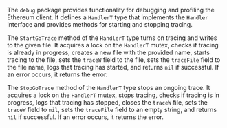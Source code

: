 The `debug` package provides functionality for debugging and profiling the Ethereum client. It defines a `HandlerT` type that implements the `Handler` interface and provides methods for starting and stopping tracing.

The `StartGoTrace` method of the `HandlerT` type turns on tracing and writes to the given file. It acquires a lock on the `HandlerT` mutex, checks if tracing is already in progress, creates a new file with the provided name, starts tracing to the file, sets the `traceW` field to the file, sets the `traceFile` field to the file name, logs that tracing has started, and returns `nil` if successful. If an error occurs, it returns the error.

The `StopGoTrace` method of the `HandlerT` type stops an ongoing trace. It acquires a lock on the `HandlerT` mutex, stops tracing, checks if tracing is in progress, logs that tracing has stopped, closes the `traceW` file, sets the `traceW` field to `nil`, sets the `traceFile` field to an empty string, and returns `nil` if successful. If an error occurs, it returns the error.